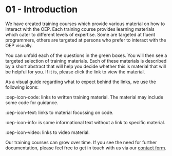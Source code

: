 # 01 - Introduction

We have created training courses which provide various material on how to interact with
the OEP. Each training course provides learning materials which cater to different
levels of expertise. Some are targeted at fluent programmers, others are targeted at
persons who prefer to interact with the OEP visually.

You can unfold each of the questions in the green boxes. You will then see a targeted
selection of training materials. Each of these materials is described by a short
abstract that will help you decide whether this is material that will be helpful for
you. If it is, please click the link to view the material.

As a visual guide regarding what to expect behind the links, we use the following icons:

:oep-icon-code: links to written training material. The material may include some code for guidance.

:oep-icon-text: links to material focussing on code.

:oep-icon-info: is some informational text without a link to specific material.

:oep-icon-video: links to video material.

Our training courses can grow over time. If you see the need for further documentation,
please feel free to get in touch with us via our
[contact form](https://openenergy-platform.org/contact/).
